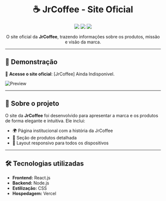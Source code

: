<h1 align="center">☕ JrCoffee - Site Oficial</h1>

<p align="center">
  <img src="https://img.shields.io/badge/Status-Online-success?style=flat-square">
  <img src="https://img.shields.io/github/languages/top/Brunoso0/JrCoffee?style=flat-square">
  <img src="https://img.shields.io/github/last-commit/Brunoso0/JrCoffee?style=flat-square">
</p>

<p align="center">
  O site oficial da <strong>JrCoffee</strong>, trazendo informações sobre os produtos, missão e visão da marca.
</p>

---

## 🚀 Demonstração

🔗 **Acesse o site oficial**: [JrCoffee] Ainda Indisponivel.

![Preview](./img/café.png) <!-- Atualize com o caminho correto da imagem -->

---

## 🌟 Sobre o projeto

O site da **JrCoffee** foi desenvolvido para apresentar a marca e os produtos de forma elegante e intuitiva. Ele inclui:

- 🌍 Página institucional com a história da JrCoffee  
- 🛒 Seção de produtos detalhada  
- 📱 Layout responsivo para todos os dispositivos  

---

## 🛠️ Tecnologias utilizadas

- **Frontend:** React.js  
- **Backend:** Node.js   
- **Estilização:** CSS  
- **Hospedagem:** Vercel  

